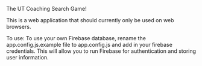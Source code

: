 The UT Coaching Search Game!

This is a web application that should currently only be used on web browsers.

To use:
To use your own Firebase database, rename the app.config.js.example file to app.config.js and add in your firebase credentials.  This will allow you to run Firebase for authentication and storing user information.